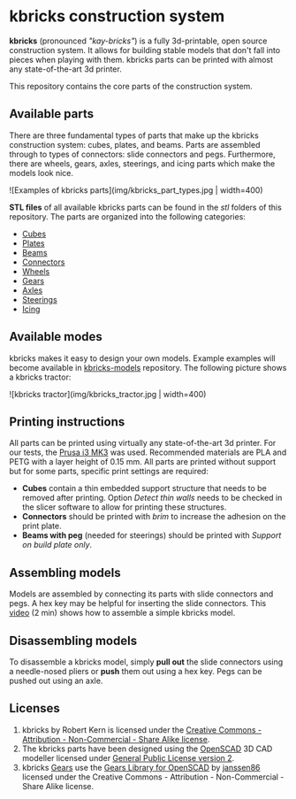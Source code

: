 # kbricks construction system

**kbricks** (pronounced *"kay-bricks"*) is a fully 3d-printable, open source construction system. It allows for building stable models that don't fall into pieces when playing with them. kbricks parts can be printed with almost any state-of-the-art 3d printer.

This repository contains the core parts of the construction system.

## Available parts

There are three fundamental types of parts that make up the kbricks construction system: cubes, plates, and beams. Parts are assembled through to types of connectors: slide connectors and pegs. Furthermore, there are wheels, gears, axles, steerings, and icing parts which make the models look nice.

![Examples of kbricks parts](img/kbricks_part_types.jpg | width=400)

**STL files** of all available kbricks parts can be found in the *stl* folders of this repository. The parts are organized into the following categories:

* [Cubes](img/cubes)
* [Plates](img/plates)
* [Beams](img/beams)
* [Connectors](img/connectors)
* [Wheels](img/wheels)
* [Gears](img/gears)
* [Axles](img/axles)
* [Steerings](img/steerings)
* [Icing](img/icing)

## Available modes

kbricks makes it easy to design your own models. Example examples will become available in [kbricks-models](https://github.com/kbricks/kbricks-models) repository. The following picture shows a kbricks tractor:

![kbricks tractor](img/kbricks_tractor.jpg | width=400)

## Printing instructions

All parts can be printed using virtually any state-of-the-art 3d printer. For our tests, the [Prusa i3 MK3](https://en.wikipedia.org/wiki/Prusa_i3) was used. Recommended materials are PLA and PETG with a layer height of 0.15 mm. All parts are printed without support but for some parts, specific print settings are required:

* **Cubes** contain a thin embedded support structure that needs to be removed after printing. Option *Detect thin walls* needs to be checked in the slicer software to allow for printing these structures.
* **Connectors** should be printed with *brim* to increase the adhesion on the print plate.
* **Beams with peg** (needed for steerings) should be printed with *Support on build plate only*.

## Assembling models

Models are assembled by connecting its parts with slide connectors and pegs. A hex key may be helpful for inserting the slide connectors. This [video](https://youtu.be/3_plykmoSQs) (2 min) shows how to assemble a simple kbricks model.

## Disassembling models

To disassemble a kbricks model, simply **pull out** the slide connectors using a needle-nosed pliers or **push** them out using a hex key. Pegs can be pushed out using an axle.

## Licenses

1. kbricks by Robert Kern is licensed under the [Creative Commons - Attribution - Non-Commercial - Share Alike license](LICENSE.txt).
2. The kbricks parts have been designed using the [OpenSCAD](https://www.openscad.org) 3D CAD modeller licensed under [General Public License version 2](http://www.gnu.org/licenses/gpl-2.0.html).
3. kbricks [Gears](img/gears) use the [Gears Library for OpenSCAD](https://www.thingiverse.com/thing:1604369) by [janssen86](https://www.thingiverse.com/janssen86) licensed under the Creative Commons - Attribution - Non-Commercial - Share Alike license.
